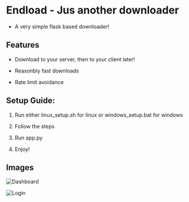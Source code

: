 # Endload - Jus another downloader

- A very simple flask based downloader!

## Features

- Download to your server, then to your client later!

- Reasonbly fast downloads 

- Rate limit avoidance

## Setup Guide:

1. Run either linux_setup.sh for linux or windows_setup.bat for windows

2. Follow the steps

3. Run app.py

4. Enjoy!

## Images

![Dashboard](https://i.imgur.com/h9ymYNR.png)

![Login](https://i.imgur.com/nBPXQTq.png)